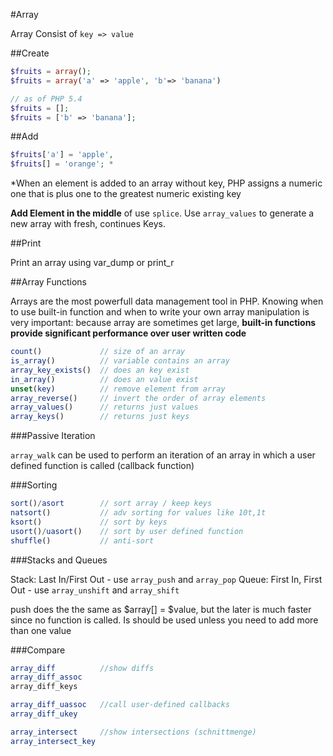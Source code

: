 #Array

Array Consist of ```key => value```

##Create

```php
$fruits = array();
$fruits = array('a' => 'apple', 'b'=> 'banana')

// as of PHP 5.4
$fruits = [];
$fruits = ['b' => 'banana'];
```

##Add

```php
$fruits['a'] = 'apple',
$fruits[] = 'orange'; *
```

*When an element is added to an array without key, PHP assigns a numeric one that is plus one to the greatest numeric existing key

**Add Element in the middle** of use ```splice```. Use ```array_values``` to generate a new array with fresh, continues Keys.

##Print

Print an array using var_dump or print_r

##Array Functions

Arrays are the most powerfull data management tool in PHP. Knowing when to use built-in function and when to write your own array manipulation is very important: because array are sometimes get large, **built-in functions provide significant performance over user written code**

```php
count()             // size of an array
is_array()          // variable contains an array
array_key_exists()  // does an key exist
in_array()          // does an value exist
unset(key)          // remove element from array
array_reverse()     // invert the order of array elements
array_values()      // returns just values
array_keys()        // returns just keys

```

###Passive Iteration

```array_walk``` can be used to perform an iteration of an array in which a user defined function is called (callback function)

###Sorting

```php
sort()/asort        // sort array / keep keys
natsort()           // adv sorting for values like 10t,1t
ksort()             // sort by keys
usort()/uasort()	// sort by user defined function
shuffle()           // anti-sort

```

###Stacks and Queues

Stack: Last In/First Out   - use ```array_push``` and ```array_pop```
Queue: First In, First Out - use ```array_unshift``` and ```array_shift```

push does the the same as $array[] = $value, but the later is much faster since no function is called. Is should be used unless you need to add more than one value

###Compare

```php
array_diff          //show diffs
array_diff_assoc
array_diff_keys

array_diff_uassoc   //call user-defined callbacks
array_diff_ukey

array_intersect     //show intersections (schnittmenge)
array_intersect_key
```